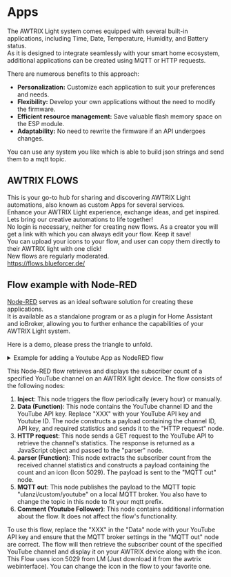 # Apps

The AWTRIX Light system comes equipped with several built-in applications, including Time, Date, Temperature, Humidity, and Battery status.  
As it is designed to integrate seamlessly with your smart home ecosystem, additional applications can be created using MQTT or HTTP requests.

There are numerous benefits to this approach:

- **Personalization:** Customize each application to suit your preferences and needs.
- **Flexibility:** Develop your own applications without the need to modify the firmware.
- **Efficient resource management:** Save valuable flash memory space on the ESP module.
- **Adaptability:** No need to rewrite the firmware if an API undergoes changes.

You can use any system you like which is able to build json strings and send them to a mqtt topic.

## AWTRIX FLOWS
This is your go-to hub for sharing and discovering AWTRIX Light automations, also known as custom Apps for several services.  
Enhance your AWTRIX Light experience, exchange ideas, and get inspired. Lets bring our creative automations to life together!  
No login is necessary, neither for creating new flows. As a creator you will get a link with which you can always edit your flow. Keep it save!  
You can upload your icons to your flow, and user can copy them directly to their AWTRIX light with one click!  
New flows are regularly moderated.  
https://flows.blueforcer.de/   
    

## Flow example with Node-RED
[Node-RED](https://nodered.org/) serves as an ideal software solution for creating these applications.  
It is available as a standalone program or as a plugin for Home Assistant and ioBroker, allowing you to further enhance the capabilities of your AWTRIX Light system.
    
Here is a demo, please press the triangle to unfold.

<details>
  <summary>Example for adding a Youtube App as NodeRED flow</summary>
    
```json
[
  {
    "id": "2a59d30d07abe14f",
    "type": "group",
    "z": "54b42d8d.cda474",
    "style": {
      "stroke": "#999999",
      "stroke-opacity": "1",
      "fill": "none",
      "fill-opacity": "1",
      "label": true,
      "label-position": "nw",
      "color": "#a4a4a4"
    },
    "nodes": [
      "f0f17299.3736c",
      "dc7878f9.4756c8",
      "f234aae371d72680",
      "555bb8624b88c9c3",
      "69c388146e28049d",
      "a349ade5a57f7537"
    ],
    "x": 34,
    "y": 39,
    "w": 892,
    "h": 122
  },
  {
    "id": "f0f17299.3736c",
    "type": "inject",
    "z": "54b42d8d.cda474",
    "g": "2a59d30d07abe14f",
    "name": "",
    "props": [],
    "repeat": "3600",
    "crontab": "",
    "once": true,
    "onceDelay": 0.1,
    "topic": "",
    "x": 130,
    "y": 120,
    "wires": [
      [
        "a349ade5a57f7537"
      ]
    ]
  },
  {
    "id": "dc7878f9.4756c8",
    "type": "http request",
    "z": "54b42d8d.cda474",
    "g": "2a59d30d07abe14f",
    "name": "",
    "method": "GET",
    "ret": "obj",
    "paytoqs": "query",
    "url": "https://youtube.googleapis.com/youtube/v3/channels",
    "tls": "",
    "persist": false,
    "proxy": "",
    "insecureHTTPParser": false,
    "authType": "",
    "senderr": false,
    "headers": [],
    "x": 430,
    "y": 120,
    "wires": [
      [
        "f234aae371d72680"
      ]
    ]
  },
  {
    "id": "f234aae371d72680",
    "type": "function",
    "z": "54b42d8d.cda474",
    "g": "2a59d30d07abe14f",
    "name": "parser",
    "func": "var json = msg.payload;\nvar subscriberCount = json.items[0].statistics.subscriberCount;\n\nmsg.payload = { \"text\": subscriberCount, \"icon\": 5029};\nreturn msg;",
    "outputs": 1,
    "noerr": 0,
    "initialize": "",
    "finalize": "",
    "libs": [],
    "x": 590,
    "y": 120,
    "wires": [
      [
        "555bb8624b88c9c3"
      ]
    ]
  },
  {
    "id": "555bb8624b88c9c3",
    "type": "mqtt out",
    "z": "54b42d8d.cda474",
    "g": "2a59d30d07abe14f",
    "name": "",
    "topic": "ulanzi/custom/youtube",
    "qos": "",
    "retain": "",
    "respTopic": "",
    "contentType": "",
    "userProps": "",
    "correl": "",
    "expiry": "",
    "broker": "346df2a95aac5785",
    "x": 800,
    "y": 120,
    "wires": []
  },
  {
    "id": "69c388146e28049d",
    "type": "comment",
    "z": "54b42d8d.cda474",
    "g": "2a59d30d07abe14f",
    "name": "Youtube Follower",
    "info": "Just enter your channelID and Youtube API key in the \"Data\" node  and set your AWTRIX MQTT prefix.\nUses Icon 5029 (LM)",
    "x": 140,
    "y": 80,
    "wires": []
  },
  {
    "id": "a349ade5a57f7537",
    "type": "function",
    "z": "54b42d8d.cda474",
    "g": "2a59d30d07abe14f",
    "name": "Data",
    "func": "msg.payload = { \"id\": \"UCpGLALzRO0uaasWTsm9M99w\", \"key\": \"XXX\", \"part\":\"statistics\"}\nreturn msg;",
    "outputs": 1,
    "noerr": 0,
    "initialize": "",
    "finalize": "",
    "libs": [],
    "x": 270,
    "y": 120,
    "wires": [
      [
        "dc7878f9.4756c8"
      ]
    ]
  },
  {
    "id": "346df2a95aac5785",
    "type": "mqtt-broker",
    "name": "",
    "broker": "localhost",
    "port": "1883",
    "clientid": "",
    "autoConnect": true,
    "usetls": false,
    "protocolVersion": "4",
    "keepalive": "60",
    "cleansession": true,
    "birthTopic": "",
    "birthQos": "0",
    "birthPayload": "",
    "birthMsg": {},
    "closeTopic": "",
    "closeQos": "0",
    "closePayload": "",
    "closeMsg": {},
    "willTopic": "",
    "willQos": "0",
    "willPayload": "",
    "willMsg": {},
    "userProps": "",
    "sessionExpiry": ""
  }
]
```
</details>

This Node-RED flow retrieves and displays the subscriber count of a specified YouTube channel on an AWTRIX light device. The flow consists of the following nodes:

1. **Inject**: This node triggers the flow periodically (every hour) or manually.
2. **Data (Function)**: This node contains the YouTube channel ID and the YouTube API key. Replace "XXX" with your YouTube API key and Youtube ID. The node constructs a payload containing the channel ID, API key, and required statistics and sends it to the "HTTP request" node.
3. **HTTP request**: This node sends a GET request to the YouTube API to retrieve the channel's statistics. The response is returned as a JavaScript object and passed to the "parser" node.
4. **parser (Function)**: This node extracts the subscriber count from the received channel statistics and constructs a payload containing the count and an icon (Icon 5029). The payload is sent to the "MQTT out" node.
5. **MQTT out**: This node publishes the payload to the MQTT topic "ulanzi/custom/youtube" on a local MQTT broker. You also have to change the topic in this node to fit your mqtt prefix.
6. **Comment (Youtube Follower)**: This node contains additional information about the flow. It does not affect the flow's functionality.

To use this flow, replace the "XXX" in the "Data" node with your YouTube API key and ensure that the MQTT broker settings in the "MQTT out" node are correct.
The flow will then retrieve the subscriber count of the specified YouTube channel and display it on your AWTRIX device along with the icon.
This Flow uses icon 5029 from LM (Just download it from the awtrix webinterface). You can change the icon in the flow to your favorite one.


